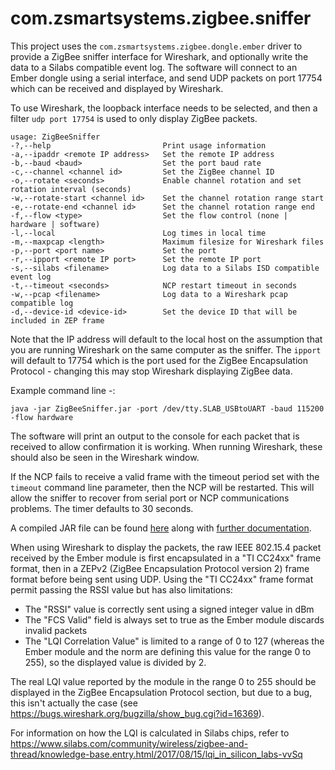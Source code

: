 # com.zsmartsystems.zigbee.sniffer

This project uses the ```com.zsmartsystems.zigbee.dongle.ember``` driver to provide a ZigBee sniffer interface for Wireshark, and optionally write the data to a Silabs compatible event log. The software will connect to an Ember dongle using a serial interface, and send UDP packets on port 17754 which can be received and displayed by Wireshark.

To use Wireshark, the loopback interface needs to be selected, and then a filter ```udp port 17754``` is used to only display ZigBee packets.

```
usage: ZigBeeSniffer
-?,--help                         Print usage information
-a,--ipaddr <remote IP address>   Set the remote IP address
-b,--baud <baud>                  Set the port baud rate
-c,--channel <channel id>         Set the ZigBee channel ID
-o,--rotate <seconds>             Enable channel rotation and set rotation interval (seconds)
-w,--rotate-start <channel id>    Set the channel rotation range start
-e,--rotate-end <channel id>      Set the channel rotation range end
-f,--flow <type>                  Set the flow control (none | hardware | software)
-l,--local                        Log times in local time
-m,--maxpcap <length>             Maximum filesize for Wireshark files
-p,--port <port name>             Set the port
-r,--ipport <remote IP port>      Set the remote IP port
-s,--silabs <filename>            Log data to a Silabs ISD compatible event log
-t,--timeout <seconds>            NCP restart timeout in seconds
-w,--pcap <filename>              Log data to a Wireshark pcap compatible log
-d,--device-id <device-id>        Set the device ID that will be included in ZEP frame
```

Note that the IP address will default to the local host on the assumption that you are running Wireshark on the same computer as the sniffer. The ```ipport``` will default to 17754 which is the port used for the ZigBee Encapsulation Protocol - changing this may stop Wireshark displaying ZigBee data.

Example command line -:

```
java -jar ZigBeeSniffer.jar -port /dev/tty.SLAB_USBtoUART -baud 115200 -flow hardware
```

The software will print an output to the console for each packet that is received to allow confirmation it is working. When running Wireshark, these should also be seen in the Wireshark window.

If the NCP fails to receive a valid frame with the timeout period set with the ```timeout``` command line parameter, then the NCP will be restarted. This will allow the sniffer to recover from serial port or NCP communications problems. The timer defaults to 30 seconds.

A compiled JAR file can be found [here](https://www.cd-jackson.com/downloads/ZigBeeSniffer.jar) along with [further documentation](https://www.cd-jackson.com/downloads/ZigBeeWiresharkSniffer.pdf).

When using Wireshark to display the packets, the raw IEEE 802.15.4 packet received by the Ember module is first encapsulated in a "TI CC24xx" frame format, then in a ZEPv2 (ZigBee Encapsulation Protocol version 2) frame format before being sent using UDP.
Using the "TI CC24xx" frame format permit passing the RSSI value but has also limitations:
* The "RSSI" value is correctly sent using a signed integer value in dBm
* The "FCS Valid" field is always set to true as the Ember module discards invalid packets
* The "LQI Correlation Value" is limited to a range of 0 to 127 (whereas the Ember module and the norm are defining this value for the range 0 to 255), so the displayed value is divided by 2.

The real LQI value reported by the module in the range 0 to 255 should be displayed in the ZigBee Encapsulation Protocol section, but due to a bug, this isn't actually the case (see https://bugs.wireshark.org/bugzilla/show_bug.cgi?id=16369).

For information on how the LQI is calculated in Silabs chips, refer to https://www.silabs.com/community/wireless/zigbee-and-thread/knowledge-base.entry.html/2017/08/15/lqi_in_silicon_labs-vvSq
